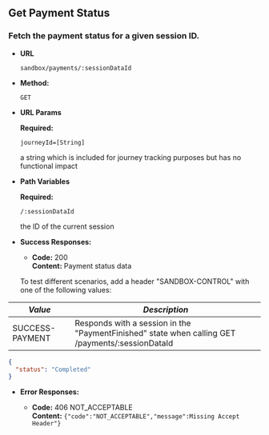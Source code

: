 Get Payment Status
----

### Fetch the payment status for a given session ID.

* **URL**

  `sandbox/payments/:sessionDataId`

* **Method:**

  `GET`

* **URL Params**

  **Required:**

  `journeyId=[String]`

  a string which is included for journey tracking purposes but has no functional impact

* **Path Variables**

  **Required:**

  `/:sessionDataId`

  the ID of the current session

* **Success Responses:**

  * **Code:** 200 <br />
    **Content:** Payment status data

  To test different scenarios, add a header "SANDBOX-CONTROL" with one of the following values:

| *Value*         | *Description*                                                                                    |
|-----------------|--------------------------------------------------------------------------------------------------|
| SUCCESS-PAYMENT | Responds with a session in the "PaymentFinished" state when calling GET /payments/:sessionDataId |

```json
{
  "status": "Completed"
}
```

* **Error Responses:**

  * **Code:** 406 NOT_ACCEPTABLE <br/>
    **Content:** `{"code":"NOT_ACCEPTABLE","message":Missing Accept Header"}`
